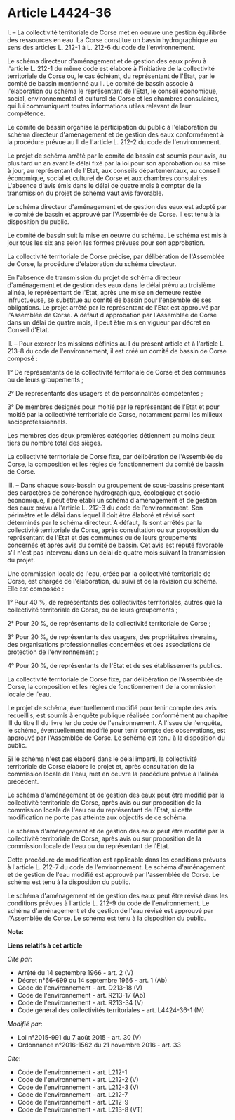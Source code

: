 # Article L4424-36

I. – La collectivité territoriale de Corse met en oeuvre une gestion équilibrée des ressources en eau. La Corse constitue un
bassin hydrographique au sens des articles L. 212-1 à L. 212-6 du code de l'environnement.

Le schéma directeur d'aménagement et de gestion des eaux prévu à l'article L. 212-1 du même code est élaboré à l'initiative
de la collectivité territoriale de Corse ou, le cas échéant, du représentant de l'Etat, par le comité de bassin mentionné au
II. Le comité de bassin associe à l'élaboration du schéma le représentant de l'Etat, le conseil économique, social,
environnemental et culturel de Corse et les chambres consulaires, qui lui communiquent toutes informations utiles relevant de
leur compétence.

Le comité de bassin organise la participation du public à l'élaboration du schéma directeur d'aménagement et de gestion des
eaux conformément à la procédure prévue au II de l'article L. 212-2 du code de l'environnement.

Le projet de schéma arrêté par le comité de bassin est soumis pour avis, au plus tard un an avant le délai fixé par la loi
pour son approbation ou sa mise à jour, au représentant de l'Etat, aux conseils départementaux, au conseil économique, social
et culturel de Corse et aux chambres consulaires. L'absence d'avis émis dans le délai de quatre mois à compter de la
transmission du projet de schéma vaut avis favorable.

Le schéma directeur d'aménagement et de gestion des eaux est adopté par le comité de bassin et approuvé par l'Assemblée de
Corse. Il est tenu à la disposition du public.

Le comité de bassin suit la mise en oeuvre du schéma. Le schéma est mis à jour tous les six ans selon les formes prévues pour
son approbation.

La collectivité territoriale de Corse précise, par délibération de l'Assemblée de Corse, la procédure d'élaboration du schéma
directeur.

En l'absence de transmission du projet de schéma directeur d'aménagement et de gestion des eaux dans le délai prévu au
troisième alinéa, le représentant de l'Etat, après une mise en demeure restée infructueuse, se substitue au comité de bassin
pour l'ensemble de ses obligations. Le projet arrêté par le représentant de l'Etat est approuvé par l'Assemblée de Corse. A
défaut d'approbation par l'Assemblée de Corse dans un délai de quatre mois, il peut être mis en vigueur par décret en Conseil
d'Etat.

II. – Pour exercer les missions définies au I du présent article et à l'article L. 213-8 du code de l'environnement, il est
créé un comité de bassin de Corse composé :

1° De représentants de la collectivité territoriale de Corse et des communes ou de leurs groupements ;

2° De représentants des usagers et de personnalités compétentes ;

3° De membres désignés pour moitié par le représentant de l'Etat et pour moitié par la collectivité territoriale de Corse,
notamment parmi les milieux socioprofessionnels.

Les membres des deux premières catégories détiennent au moins deux tiers du nombre total des sièges.

La collectivité territoriale de Corse fixe, par délibération de l'Assemblée de Corse, la composition et les règles de
fonctionnement du comité de bassin de Corse.

III. – Dans chaque sous-bassin ou groupement de sous-bassins présentant des caractères de cohérence hydrographique,
écologique et socio-économique, il peut être établi un schéma d'aménagement et de gestion des eaux prévu à l'article L. 212-3
du code de l'environnement. Son périmètre et le délai dans lequel il doit être élaboré et révisé sont déterminés par le
schéma directeur. A défaut, ils sont arrêtés par la collectivité territoriale de Corse, après consultation ou sur proposition
du représentant de l'Etat et des communes ou de leurs groupements concernés et après avis du comité de bassin. Cet avis est
réputé favorable s'il n'est pas intervenu dans un délai de quatre mois suivant la transmission du projet.

Une commission locale de l'eau, créée par la collectivité territoriale de Corse, est chargée de l'élaboration, du suivi et de
la révision du schéma. Elle est composée :

1° Pour 40 %, de représentants des collectivités territoriales, autres que la collectivité territoriale de Corse, ou de leurs
groupements ;

2° Pour 20 %, de représentants de la collectivité territoriale de Corse ;

3° Pour 20 %, de représentants des usagers, des propriétaires riverains, des organisations professionnelles concernées et des
associations de protection de l'environnement ;

4° Pour 20 %, de représentants de l'Etat et de ses établissements publics.

La collectivité territoriale de Corse fixe, par délibération de l'Assemblée de Corse, la composition et les règles de
fonctionnement de la commission locale de l'eau.

Le projet de schéma, éventuellement modifié pour tenir compte des avis recueillis, est soumis à enquête publique réalisée
conformément au chapitre III du titre II du livre Ier du code de l'environnement. A l'issue de l'enquête, le schéma,
éventuellement modifié pour tenir compte des observations, est approuvé par l'Assemblée de Corse. Le schéma est tenu à la
disposition du public.

Si le schéma n'est pas élaboré dans le délai imparti, la collectivité territoriale de Corse élabore le projet et, après
consultation de la commission locale de l'eau, met en oeuvre la procédure prévue à l'alinéa précédent.

Le schéma d'aménagement et de gestion des eaux peut être modifié par la collectivité territoriale de Corse, après avis ou sur
proposition de la commission locale de l'eau ou du représentant de l'Etat, si cette modification ne porte pas atteinte aux
objectifs de ce schéma.

Le schéma d'aménagement et de gestion des eaux peut être modifié par la collectivité territoriale de Corse, après avis ou sur
proposition de la commission locale de l'eau ou du représentant de l'Etat.

Cette procédure de modification est applicable dans les conditions prévues à l'article L. 212-7 du code de l'environnement.
Le schéma d'aménagement et de gestion de l'eau modifié est approuvé par l'assemblée de Corse. Le schéma est tenu à la
disposition du public.

Le schéma d'aménagement et de gestion des eaux peut être révisé dans les conditions prévues à l'article L. 212-9 du code de
l'environnement. Le schéma d'aménagement et de gestion de l'eau révisé est approuvé par l'Assemblée de Corse. Le schéma est
tenu à la disposition du public.

**Nota:**



**Liens relatifs à cet article**

_Cité par_:

  - Arrêté du 14 septembre 1966 - art. 2 (V)
  - Décret n°66-699 du 14 septembre 1966 - art. 1 (Ab)
  - Code de l'environnement - art. D213-18 (V)
  - Code de l'environnement - art. R213-17 (Ab)
  - Code de l'environnement - art. R213-34 (V)
  - Code général des collectivités territoriales - art. L4424-36-1 (M)

_Modifié par_:

  - Loi n°2015-991 du 7 août 2015 - art. 30 (V)
  - Ordonnance n°2016-1562 du 21 novembre 2016 - art. 33

_Cite_:

  - Code de l'environnement - art. L212-1
  - Code de l'environnement - art. L212-2 (V)
  - Code de l'environnement - art. L212-3 (V)
  - Code de l'environnement - art. L212-7
  - Code de l'environnement - art. L212-9
  - Code de l'environnement - art. L213-8 (VT)
